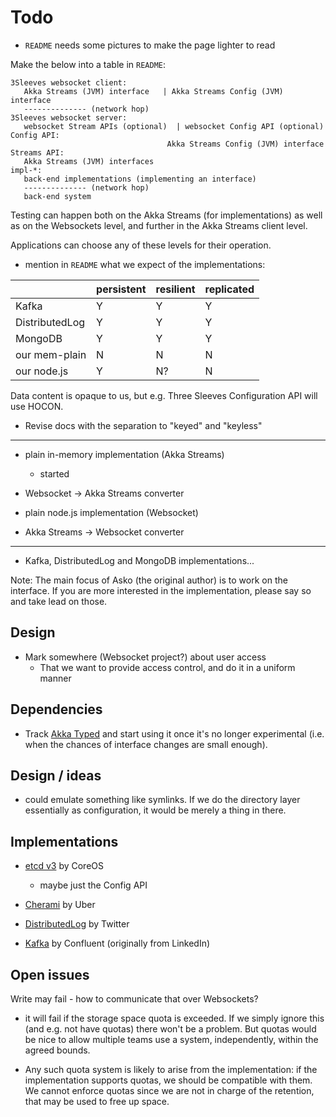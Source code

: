 # Todo

- `README` needs some pictures to make the page lighter to read

Make the below into a table in `README`:

```
3Sleeves websocket client:
   Akka Streams (JVM) interface   | Akka Streams Config (JVM) interface
   -------------- (network hop)
3Sleeves websocket server:
   websocket Stream APIs (optional)  | websocket Config API (optional)
Config API:
                                   Akka Streams Config (JVM) interface
Streams API:
   Akka Streams (JVM) interfaces
impl-*:
   back-end implementations (implementing an interface)
   -------------- (network hop)
   back-end system
```

Testing can happen both on the Akka Streams (for implementations) as well as on the Websockets level, and further in the Akka Streams client level. 

Applications can choose any of these levels for their operation.

- mention in `README` what we expect of the implementations:

||persistent|resilient|replicated| 
|---|---|---|---|
|Kafka|Y|Y|Y|
|DistributedLog|Y|Y|Y|
|MongoDB|Y|Y|Y|
|our mem-plain|N|N|N|
|our node.js|Y|N?|N|

Data content is opaque to us, but e.g. Three Sleeves Configuration API will use HOCON.

- Revise docs with the separation to "keyed" and "keyless"

---
 
- plain in-memory implementation (Akka Streams)
  - started
 
- Websocket -> Akka Streams converter

- plain node.js implementation (Websocket)

- Akka Streams -> Websocket converter

---

- Kafka, DistributedLog and MongoDB implementations...

Note: The main focus of Asko (the original author) is to work on the interface. If you are more interested in the implementation, please say so and take lead on those.

## Design

- Mark somewhere (Websocket project?) about user access
  - That we want to provide access control, and do it in a uniform manner

## Dependencies

- Track [Akka Typed](http://doc.akka.io/docs/akka/current/scala/typed.html#typed-scala) and start using it once it's no longer experimental (i.e. when the chances of interface changes are small enough).


## Design / ideas

- could emulate something like symlinks. If we do the directory layer essentially as configuration, it would be merely a thing in there.


## Implementations

- [etcd v3](https://coreos.com/etcd/) by CoreOS
  - maybe just the Config API

- [Cherami](https://eng.uber.com/cherami/) by Uber

- [DistributedLog](http://distributedlog.incubator.apache.org/) by Twitter

- [Kafka](https://kafka.apache.org/) by Confluent (originally from LinkedIn)

## Open issues

Write may fail - how to communicate that over Websockets?

- it will fail if the storage space quota is exceeded. If we simply ignore this (and e.g. not have quotas) there won't be a problem. But quotas would be nice to allow multiple teams use a system, independently, within the agreed bounds.

- Any such quota system is likely to arise from the implementation: if the implementation supports quotas, we should be compatible with them. We cannot enforce quotas since we are not in charge of the retention, that may be used to free up space.
